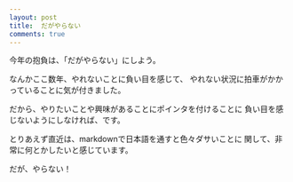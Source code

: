 ```yaml
---
layout: post
title:  だがやらない
comments: true
---
```

今年の抱負は、「だがやらない」にしよう。

なんかここ数年、やれないことに負い目を感じて、
やれない状況に拍車がかかっていることに気が付きました。

だから、やりたいことや興味があることにポインタを付けることに
負い目を感じないようにしなければ、です。

とりあえず直近は、markdownで日本語を通すと色々ダサいことに
関して、非常に何とかしたいと感じています。

だが、やらない！